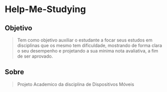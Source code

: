 # Help-Me-Studying

## Objetivo
> Tem como objetivo auxiliar o estudante a focar seus estudos em disciplinas que os mesmo tem dificuldade, mostrando de forma clara o seu desempenho e projetando a sua 
minima nota avaliativa, a fim de ser aprovado.

## Sobre
> Projeto Academico da disciplina de Dispositivos Móveis
